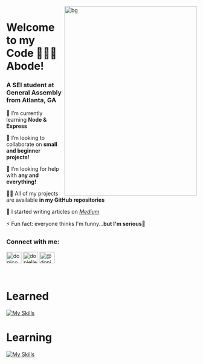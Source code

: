 <img align="right" alt="bg" width="350" height="500" src="https://i.pinimg.com/originals/02/a4/90/02a490070dfca4fc21897c8312f013d1.gif">

<h1 align="left">Welcome to my </br>Code 👩🏾‍💻 Abode!</h1>
<h3 align="left">A SEI student at General Assembly from Atlanta, GA</h3>

<p align="left">🌱 I’m currently learning <b>Node & Express</b></p>

<p align="left">👯 I’m looking to collaborate on <b>small and beginner projects!</b> </p>

<p align="left">🤝 I’m looking for help with <b>any and everything!</b> </p>

<p align="left">👨‍💻 All of my projects are available <b>in my GitHub repositories</b> </p>

<p align="left">📝 I started writing articles on <a href="https://www.medium.com/@donicodes.things"><i>Medium</i></a></p>

<p align="left">⚡ Fun fact: everyone thinks I'm funny...<b>but I'm serious</b>🥲 </p>

<h3 align="left">Connect with me:</h3>
<p align="left">
<a href="https://twitter.com/donicodesthings" target="blank"><img align="center" src="https://raw.githubusercontent.com/rahuldkjain/github-profile-readme-generator/master/src/images/icons/Social/twitter.svg" alt="donicodesthings" height="30" width="40" /></a>
<a href="https://www.linkedin.com/in/donielle-kinchen-b65a4271" target="blank"><img align="center" src="https://raw.githubusercontent.com/rahuldkjain/github-profile-readme-generator/master/src/images/icons/Social/linked-in-alt.svg" alt="donielle-kinchen" height="30" width="40" /></a>
<a href="https://medium.com/@donicodes.things" target="blank"><img align="center" src="https://raw.githubusercontent.com/rahuldkjain/github-profile-readme-generator/master/src/images/icons/Social/medium.svg" alt="@donicodes.things" height="30" width="40" /></a>
</p>
</br>

<h1 align="left">Learned</h1>

[![My Skills](https://skillicons.dev/icons?i=javascript,html,css,git,express,nodejs,mongodb&theme=light)](https://skillicons.dev)
</br>

<h1 align="left">Learning</h1>

[![My Skills](https://skillicons.dev/icons?i=react)](https://skillicons.dev)

</br>
